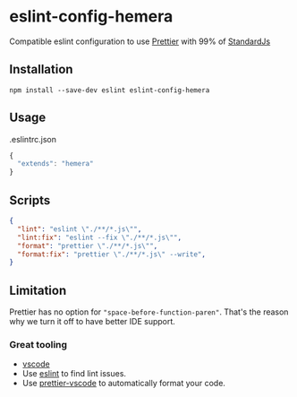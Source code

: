 # eslint-config-hemera

Compatible eslint configuration to use [Prettier](https://prettier.io/) with 99% of [StandardJs](https://standardjs.com/)

## Installation

```
npm install --save-dev eslint eslint-config-hemera
```

## Usage

.eslintrc.json
```js
{
  "extends": "hemera"
}

```

## Scripts

```json
{
  "lint": "eslint \"./**/*.js\"",
  "lint:fix": "eslint --fix \"./**/*.js\"",
  "format": "prettier \"./**/*.js\"",
  "format:fix": "prettier \"./**/*.js\" --write",
}
```

## Limitation

Prettier has no option for `"space-before-function-paren"`. That's the reason why we turn it off to have better IDE support.

### Great tooling

- [vscode](https://code.visualstudio.com/)
- Use [eslint](https://marketplace.visualstudio.com/items?itemName=dbaeumer.vscode-eslint) to find lint issues.
- Use [prettier-vscode](https://marketplace.visualstudio.com/items?itemName=esbenp.prettier-vscode) to automatically format your code.
